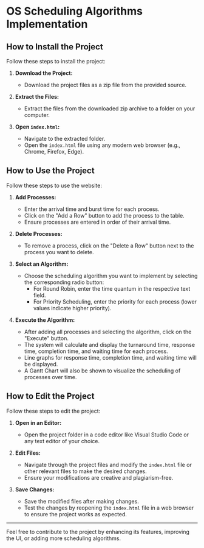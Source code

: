 # OS Scheduling Algorithms Implementation

## How to Install the Project

Follow these steps to install the project:

1. **Download the Project:**
   - Download the project files as a zip file from the provided source.

2. **Extract the Files:**
   - Extract the files from the downloaded zip archive to a folder on your computer.

3. **Open `index.html`:**
   - Navigate to the extracted folder.
   - Open the `index.html` file using any modern web browser (e.g., Chrome, Firefox, Edge).

## How to Use the Project

Follow these steps to use the website:

1. **Add Processes:**
   - Enter the arrival time and burst time for each process.
   - Click on the "Add a Row" button to add the process to the table.
   - Ensure processes are entered in order of their arrival time.

2. **Delete Processes:**
   - To remove a process, click on the "Delete a Row" button next to the process you want to delete.

3. **Select an Algorithm:**
   - Choose the scheduling algorithm you want to implement by selecting the corresponding radio button:
     - For Round Robin, enter the time quantum in the respective text field.
     - For Priority Scheduling, enter the priority for each process (lower values indicate higher priority).

4. **Execute the Algorithm:**
   - After adding all processes and selecting the algorithm, click on the "Execute" button.
   - The system will calculate and display the turnaround time, response time, completion time, and waiting time for each process.
   - Line graphs for response time, completion time, and waiting time will be displayed.
   - A Gantt Chart will also be shown to visualize the scheduling of processes over time.

## How to Edit the Project

Follow these steps to edit the project:

1. **Open in an Editor:**
   - Open the project folder in a code editor like Visual Studio Code or any text editor of your choice.

2. **Edit Files:**
   - Navigate through the project files and modify the `index.html` file or other relevant files to make the desired changes.
   - Ensure your modifications are creative and plagiarism-free.

3. **Save Changes:**
   - Save the modified files after making changes.
   - Test the changes by reopening the `index.html` file in a web browser to ensure the project works as expected.

---

Feel free to contribute to the project by enhancing its features, improving the UI, or adding more scheduling algorithms.

